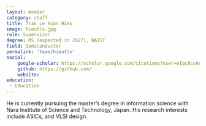 ```yaml
---
layout: member
category: staff
title: Tran Le Xuan Hieu
image: hieutlx.jpg
role: Supervisor
degree: MS (expected in 2027), NAIST
field: Semiconductor
permalink: 'team/hieutlx'
social:
    google-scholar: https://scholar.google.com/citations?user=eIqc8csAAAAJ&hl=en&oi=sra
    github: https://github.com/
    website: 
education:
 - Education
---
```

He is currently pursuing the master’s degree in information science with
Nara Institute of Science and Technology, Japan. His research interests include ASICs, and VLSI design.